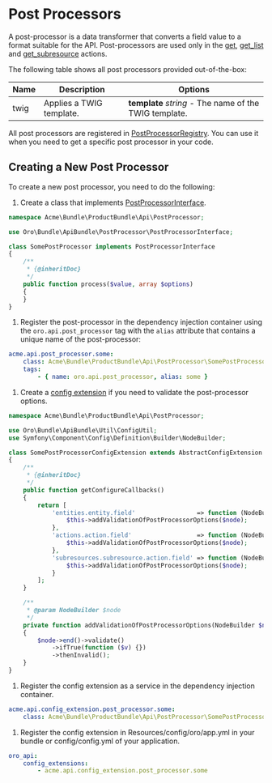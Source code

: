 <a id="web-api-post-processors"></a>

# Post Processors

A post-processor is a data transformer that converts a field value to a format suitable for the API.
Post-processors are used only in the [get](actions.md#get-action), [get_list](actions.md#get-list-action) and
[get_subresource](actions.md#get-subresource-action) actions.

The following table shows all post processors provided out-of-the-box:

| Name   | Description              | Options                                                |
|--------|--------------------------|--------------------------------------------------------|
| twig   | Applies a TWIG template. | **template** *string* - The name of the TWIG template. |

All post processors are registered in <a href="https://github.com/oroinc/platform/blob/5.0/src/Oro/Bundle/ApiBundle/PostProcessor/PostProcessorRegistry.php" target="_blank">PostProcessorRegistry</a>. You can use it when you need to get a specific post processor in your code.

<a id="web-api-post-processors-create"></a>

## Creating a New Post Processor

To create a new post processor, you need to do the following:

1. Create a class that implements <a href="https://github.com/oroinc/platform/blob/5.0/src/Oro/Bundle/ApiBundle/PostProcessor/PostProcessorInterface.php" target="_blank">PostProcessorInterface</a>.

```php
namespace Acme\Bundle\ProductBundle\Api\PostProcessor;

use Oro\Bundle\ApiBundle\PostProcessor\PostProcessorInterface;

class SomePostProcessor implements PostProcessorInterface
{
    /**
     * {@inheritDoc}
     */
    public function process($value, array $options)
    {
    }
}
```

1. Register the post-processor in the dependency injection container using the `oro.api.post_processor` tag
   with the `alias` attribute that contains a unique name of the post-processor:

```yaml
acme.api.post_processor.some:
    class: Acme\Bundle\ProductBundle\Api\PostProcessor\SomePostProcessor
    tags:
        - { name: oro.api.post_processor, alias: some }
```

1. Create a [config extension](configuration-extensions.md#web-api-configuration-extensions-create) if you need to validate
   the post-processor options.

```php
namespace Acme\Bundle\ProductBundle\Api\PostProcessor;

use Oro\Bundle\ApiBundle\Util\ConfigUtil;
use Symfony\Component\Config\Definition\Builder\NodeBuilder;

class SomePostProcessorConfigExtension extends AbstractConfigExtension
{
    /**
     * {@inheritDoc}
     */
    public function getConfigureCallbacks()
    {
        return [
            'entities.entity.field'                 => function (NodeBuilder $node) {
                $this->addValidationOfPostProcessorOptions($node);
            },
            'actions.action.field'                  => function (NodeBuilder $node) {
                $this->addValidationOfPostProcessorOptions($node);
            },
            'subresources.subresource.action.field' => function (NodeBuilder $node) {
                $this->addValidationOfPostProcessorOptions($node);
            }
        ];
    }

    /**
     * @param NodeBuilder $node
     */
    private function addValidationOfPostProcessorOptions(NodeBuilder $node): void
    {
        $node->end()->validate()
            ->ifTrue(function ($v) {})
            ->thenInvalid();
    }
}
```

1. Register the config extension as a service in the dependency injection container.

```yaml
acme.api.config_extension.post_processor.some:
    class: Acme\Bundle\ProductBundle\Api\PostProcessor\SomePostProcessorConfigExtension
```

1. Register the config extension in Resources/config/oro/app.yml in your bundle
   or config/config.yml of your application.

```yaml
oro_api:
    config_extensions:
        - acme.api.config_extension.post_processor.some
```

<!-- Frontend -->
